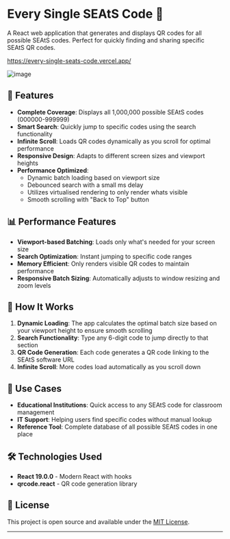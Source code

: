 # Every Single SEAtS Code 🚀

A React web application that generates and displays QR codes for all possible SEAtS codes. Perfect for quickly finding and sharing specific SEAtS QR codes. 

https://every-single-seats-code.vercel.app/

![image](https://github.com/user-attachments/assets/aedabcb2-044b-47ff-b6fa-8aecf0a58f11)

## 🌟 Features

- **Complete Coverage**: Displays all 1,000,000 possible SEAtS codes (000000-999999)
- **Smart Search**: Quickly jump to specific codes using the search functionality
- **Infinite Scroll**: Loads QR codes dynamically as you scroll for optimal performance
- **Responsive Design**: Adapts to different screen sizes and viewport heights
- **Performance Optimized**:
  - Dynamic batch loading based on viewport size
  - Debounced search with a small ms delay
  - Utilizes virtualised rendering to only render whats visible
  - Smooth scrolling with "Back to Top" button

## 📊 Performance Features

- **Viewport-based Batching**: Loads only what's needed for your screen size
- **Search Optimization**: Instant jumping to specific code ranges
- **Memory Efficient**: Only renders visible QR codes to maintain performance
- **Responsive Batch Sizing**: Automatically adjusts to window resizing and zoom levels

## 📱 How It Works

1. **Dynamic Loading**: The app calculates the optimal batch size based on your viewport height to ensure smooth scrolling
2. **Search Functionality**: Type any 6-digit code to jump directly to that section
3. **QR Code Generation**: Each code generates a QR code linking to the SEAtS software URL
4. **Infinite Scroll**: More codes load automatically as you scroll down

## 🎯 Use Cases

- **Educational Institutions**: Quick access to any SEAtS code for classroom management
- **IT Support**: Helping users find specific codes without manual lookup
- **Reference Tool**: Complete database of all possible SEAtS codes in one place

## 🛠️ Technologies Used

- **React 19.0.0** - Modern React with hooks
- **qrcode.react** - QR code generation library

## 📄 License

This project is open source and available under the [MIT License](LICENSE).

---
